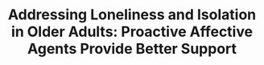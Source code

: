 ---
name: "Addressing Loneliness And Isolation In Older"
title: "Addressing Loneliness and Isolation in Older Adults: Proactive Affective Agents Provide Better Support"
project: null
event: "International Conference on Affective Computing and Intelligent Interaction (ACII)"
authors:
- name: "Ring, L."
- name: "Barry, B."
- name: "Totzke, K."
- name: "Bickmore, T."
year: 2013
resources:
- name: "ACII2013"
  src: "ACII2013.pdf"
external_url: null
draft: false 
headless: true
---